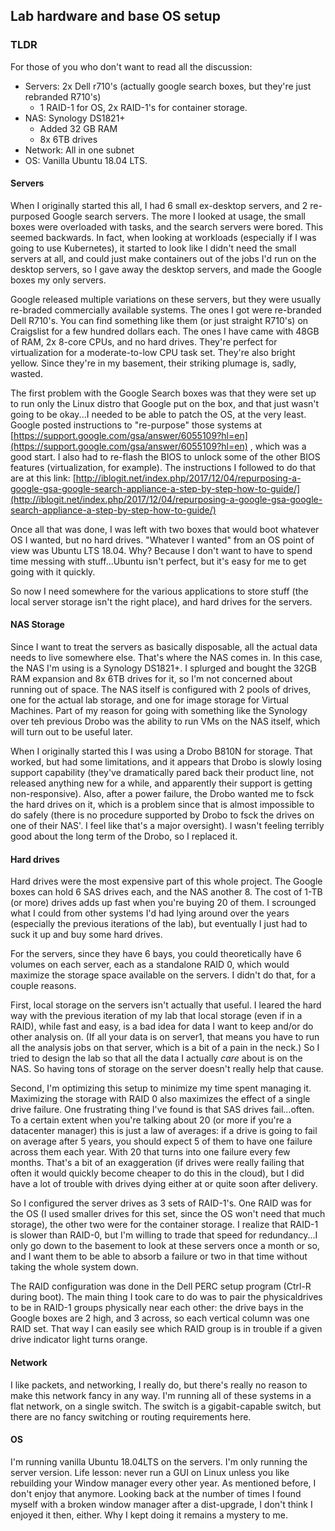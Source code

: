 ## Lab hardware and base OS setup

### TLDR

For those of you who don't want to read all the discussion:
 * Servers: 2x Dell r710's (actually google search boxes, but they're just rebranded R710's)
   * 1 RAID-1 for OS, 2x RAID-1's for container storage.
 * NAS: Synology DS1821+
   * Added 32 GB RAM
   * 8x 6TB drives
 * Network: All in one subnet
 * OS: Vanilla Ubuntu 18.04 LTS.

#### Servers

When I originally started this all, I had 6 small ex-desktop servers, and 2 re-purposed Google search servers. The 
more I looked at usage, the small boxes were overloaded with tasks, and the search servers were bored. This seemed 
backwards. In fact, when looking at workloads (especially if I was going to use Kubernetes), it started to look like
I didn't need the small servers at all, and could just make containers out of the jobs I'd run on the desktop servers,
so I gave away the desktop servers, and made the Google boxes my only servers. 

Google released multiple variations on these servers, but they were usually re-braded commercially available systems. 
The ones I got were re-branded Dell R710's. You can find something like them (or just straight R710's) on 
Craigslist for a few hundred dollars each. The ones I have came with 48GB of RAM, 2x 8-core CPUs, and no hard drives. 
They're perfect for virtualization for a moderate-to-low CPU task set. They're also bright yellow. Since they're in my 
basement, their striking plumage is, sadly, wasted.

The first problem with the Google Search boxes was that they were set up to run only the Linux distro that Google put 
on the box, and that just wasn't going to be okay...I needed to be able to patch the OS, at the very least. 
Google posted instructions to "re-purpose" those systems at 
[https://support.google.com/gsa/answer/6055109?hl=en](https://support.google.com/gsa/answer/6055109?hl=en) , which was
a good start. I also had to re-flash the BIOS to unlock some of the other BIOS features (virtualization, for example). 
The instructions I followed to do that are at this link: 
[http://iblogit.net/index.php/2017/12/04/repurposing-a-google-gsa-google-search-appliance-a-step-by-step-how-to-guide/](http://iblogit.net/index.php/2017/12/04/repurposing-a-google-gsa-google-search-appliance-a-step-by-step-how-to-guide/) 

Once all that was done, I was left with two boxes that would boot whatever OS I wanted, but no hard drives. "Whatever I 
wanted" from an OS point of view was Ubuntu LTS 18.04. Why? Because I don't want to have to spend time messing with
stuff...Ubuntu isn't perfect, but it's easy for me to get going with it quickly.

So now I need somewhere for the various applications to store stuff (the local server storage isn't the right place),
and hard drives for the servers.

#### NAS Storage

Since I want to treat the servers as basically disposable, all the actual data needs to live somewhere else. 
That's where the NAS comes in. In this case, the NAS I'm using is a Synology DS1821+. I splurged and bought the
32GB RAM expansion and 8x 6TB drives for it, so I'm not concerned about running out of space. The NAS itself
is configured with 2 pools of drives, one for the actual lab storage, and one for image storage for Virtual 
Machines. Part of my reason for going with something like the Synology over teh previous Drobo was the ability 
to run VMs on the NAS itself, which will turn out to be useful later.

When I originally started this I was using a Drobo B810N for storage. That worked, but had some limitations, and
it appears that Drobo is slowly losing support capability (they've dramatically pared back their product line, not 
released anything new for a while, and apparently their support is getting non-responsive). Also, after a power
failure, the Drobo wanted me to fsck the hard drives on it, which is a problem since that is almost 
impossible to do safely (there is no procedure supported by Drobo to fsck the drives on one of their NAS'. I 
feel like that's a major oversight). I wasn't feeling terribly good about the long term of the Drobo, so I 
replaced it.


#### Hard drives

Hard drives were the most expensive part of this whole project. The Google boxes can hold 6 SAS drives each, 
and the NAS another 8. The cost of 1-TB (or more) drives adds up fast when you're buying 20 of them. I 
scrounged what I could from other systems I'd had lying around over the years (especially the previous iterations
of the lab), but eventually I just had to suck it up and buy some hard drives.

For the servers, since they have 6 bays, you could theoretically have 6 volumes on each server, each as a standalone 
RAID 0, which would maximize the storage space available on the servers. I didn't do that, for a couple reasons. 

First, local storage on the servers isn't actually that useful. I leared the hard way with the previous iteration of 
my lab that local storage (even if in a RAID), while fast and easy, is a bad idea for data I want to keep and/or do
other analysis on. (If all your data is on server1, that means you have to run all the analysis jobs on that server,
which is a bit of a pain in the neck.) So I tried to design the lab so that all the data I actually
*care* about is on the NAS. So having tons of storage on the server doesn't really help that cause. 

Second, I'm optimizing this setup to minimize my time spent managing it. Maximizing the storage with RAID 0 also 
maximizes the effect of a single drive failure. One frustrating thing I've found is that SAS drives fail...often. 
To a certain extent when you're talking about 20 (or more if you're a datacenter manager) this is just a law of 
averages: if a drive is going to fail on average after 5 years, you should expect 5 of them to have one failure across 
them each year. With 20 that turns into one failure every few months. That's a bit of an exaggeration (if drives were 
really failing that often it would quickly become cheaper to do this in the cloud), but I did have a lot of trouble 
with drives dying either at or quite soon after delivery.

So I configured the server drives as 3 sets of RAID-1's. One RAID was for the OS (I used smaller drives for 
this set, since the OS won't need that much storage), the other two were for the container storage. I realize that 
RAID-1 is slower than RAID-0, but I'm willing to trade that speed for redundancy...I only go down to the basement 
to look at these servers once a month or so, and I want them to be able to absorb a failure or two in that time 
without taking the whole system down.

The RAID configuration was done in the Dell PERC setup program (Ctrl-R during boot). The main thing I took care to 
do was to pair the physicaldrives to be in RAID-1 groups physically near each other: the drive bays in the
 Google boxes are 2 high, and 3 across, so each vertical column was one RAID set. That way I can easily see which 
 RAID group is in trouble if a given drive indicator light turns orange. 

#### Network

I like packets, and networking, I really do, but there's really no reason to make this network fancy in any way. 
I'm running all of these systems in a flat network, on a single switch. The switch is a gigabit-capable switch, 
but there are no fancy switching or routing requirements here. 

#### OS

I'm running vanilla Ubuntu 18.04LTS  on the servers. I'm only running the server version. Life lesson: never 
run a GUI on Linux unless you like rebuilding your Window manager every other year. As mentioned before, I don't enjoy
that anymore. Looking back at the number of times I found myself with a broken window manager after a dist-upgrade, 
I don't think I enjoyed it then, either. Why I kept doing it remains a mystery to me.
